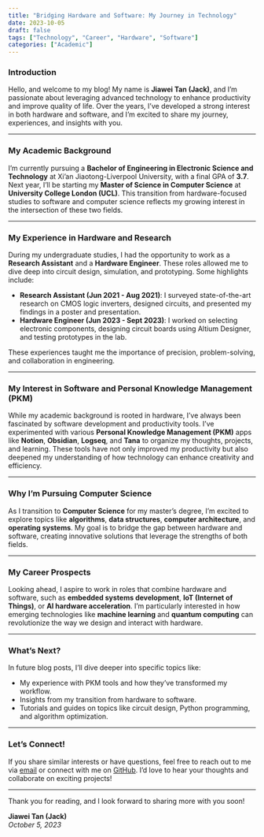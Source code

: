 ```yaml
---
title: "Bridging Hardware and Software: My Journey in Technology"
date: 2023-10-05
draft: false
tags: ["Technology", "Career", "Hardware", "Software"]
categories: ["Academic"]
---
```


### Introduction
Hello, and welcome to my blog! My name is **Jiawei Tan (Jack)**, and I’m passionate about leveraging advanced technology to enhance productivity and improve quality of life. Over the years, I’ve developed a strong interest in both hardware and software, and I’m excited to share my journey, experiences, and insights with you.

---

### My Academic Background
I’m currently pursuing a **Bachelor of Engineering in Electronic Science and Technology** at Xi’an Jiaotong-Liverpool University, with a final GPA of **3.7**. Next year, I’ll be starting my **Master of Science in Computer Science** at **University College London (UCL)**. This transition from hardware-focused studies to software and computer science reflects my growing interest in the intersection of these two fields.

---

### My Experience in Hardware and Research
During my undergraduate studies, I had the opportunity to work as a **Research Assistant** and a **Hardware Engineer**. These roles allowed me to dive deep into circuit design, simulation, and prototyping. Some highlights include:
- **Research Assistant (Jun 2021 - Aug 2021)**: I surveyed state-of-the-art research on CMOS logic inverters, designed circuits, and presented my findings in a poster and presentation.
- **Hardware Engineer (Jun 2023 - Sept 2023)**: I worked on selecting electronic components, designing circuit boards using Altium Designer, and testing prototypes in the lab.

These experiences taught me the importance of precision, problem-solving, and collaboration in engineering.

---

### My Interest in Software and Personal Knowledge Management (PKM)
While my academic background is rooted in hardware, I’ve always been fascinated by software development and productivity tools. I’ve experimented with various **Personal Knowledge Management (PKM)** apps like **Notion**, **Obsidian**, **Logseq**, and **Tana** to organize my thoughts, projects, and learning. These tools have not only improved my productivity but also deepened my understanding of how technology can enhance creativity and efficiency.

---

### Why I’m Pursuing Computer Science
As I transition to **Computer Science** for my master’s degree, I’m excited to explore topics like **algorithms**, **data structures**, **computer architecture**, and **operating systems**. My goal is to bridge the gap between hardware and software, creating innovative solutions that leverage the strengths of both fields.

---

### My Career Prospects
Looking ahead, I aspire to work in roles that combine hardware and software, such as **embedded systems development**, **IoT (Internet of Things)**, or **AI hardware acceleration**. I’m particularly interested in how emerging technologies like **machine learning** and **quantum computing** can revolutionize the way we design and interact with hardware.

---

### What’s Next?
In future blog posts, I’ll dive deeper into specific topics like:
- My experience with PKM tools and how they’ve transformed my workflow.
- Insights from my transition from hardware to software.
- Tutorials and guides on topics like circuit design, Python programming, and algorithm optimization.

---

### Let’s Connect!
If you share similar interests or have questions, feel free to reach out to me via [email](mailto:jiaweitan531@gmail.com) or connect with me on [GitHub](https://github.com/jack5316). I’d love to hear your thoughts and collaborate on exciting projects!

---

Thank you for reading, and I look forward to sharing more with you soon!

**Jiawei Tan (Jack)**  
*October 5, 2023*